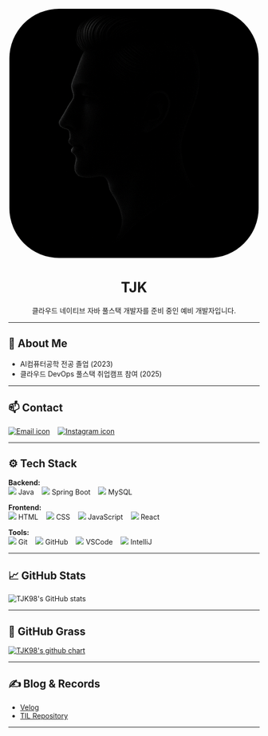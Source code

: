 <p align="center">
  <img src="https://raw.githubusercontent.com/TJK98/TJK98/main/side.png" width="500" style="border-radius: 100px;" alt="Profile image"/>
</p>

<h1 align="center">TJK</h1>
<p align="center">클라우드 네이티브 자바 풀스택 개발자를 준비 중인 예비 개발자입니다.</p>

---

## 👤 About Me

- AI컴퓨터공학 전공 졸업 (2023)
- 클라우드 DevOps 풀스택 취업캠프 참여 (2025)

---

## 📫 Contact

[<img src="https://cdn-icons-png.flaticon.com/512/732/732200.png" width="25" alt="Email icon" title="이메일 보내기"/>](mailto:wtj1998@naver.com;wtj199814@gmail.com)
&nbsp;&nbsp;
[<img src="https://cdn-icons-png.flaticon.com/512/174/174855.png" width="25" alt="Instagram icon" title="@wangtaekjun"/>](https://instagram.com/wangtaekjun)

---

## ⚙️ Tech Stack

**Backend:**  
<img src="https://cdn.jsdelivr.net/gh/devicons/devicon/icons/java/java-original.svg" width="20"/> Java &nbsp;&nbsp;
<img src="https://cdn.jsdelivr.net/gh/devicons/devicon/icons/spring/spring-original.svg" width="20"/> Spring Boot &nbsp;&nbsp;
<img src="https://cdn.jsdelivr.net/gh/devicons/devicon/icons/mysql/mysql-original.svg" width="20"/> MySQL  

**Frontend:**  
<img src="https://cdn.jsdelivr.net/gh/devicons/devicon/icons/html5/html5-original.svg" width="20"/> HTML &nbsp;&nbsp;
<img src="https://cdn.jsdelivr.net/gh/devicons/devicon/icons/css3/css3-original.svg" width="20"/> CSS &nbsp;&nbsp;
<img src="https://cdn.jsdelivr.net/gh/devicons/devicon/icons/javascript/javascript-original.svg" width="20"/> JavaScript &nbsp;&nbsp;
<img src="https://cdn.jsdelivr.net/gh/devicons/devicon/icons/react/react-original.svg" width="20"/> React  

**Tools:**  
<img src="https://cdn.jsdelivr.net/gh/devicons/devicon/icons/git/git-original.svg" width="20"/> Git &nbsp;&nbsp;
<img src="https://cdn.jsdelivr.net/gh/devicons/devicon/icons/github/github-original.svg" width="20"/> GitHub &nbsp;&nbsp;
<img src="https://cdn.jsdelivr.net/gh/devicons/devicon/icons/vscode/vscode-original.svg" width="20"/> VSCode &nbsp;&nbsp;
<img src="https://cdn.jsdelivr.net/gh/devicons/devicon/icons/intellij/intellij-original.svg" width="20"/> IntelliJ  


---

## 📈 GitHub Stats

![TJK98's GitHub stats](https://github-readme-stats.vercel.app/api?username=TJK98&show_icons=true&theme=graywhite&hide_border=true)

---

## 🌱 GitHub Grass

[![TJK98's github chart](https://ghchart.rshah.org/TJK98)](https://github.com/TJK98)

---

## ✍️ Blog & Records

- [Velog](https://velog.io/@TJK98)
- [TIL Repository](https://github.com/TJK98/TIL)

---

